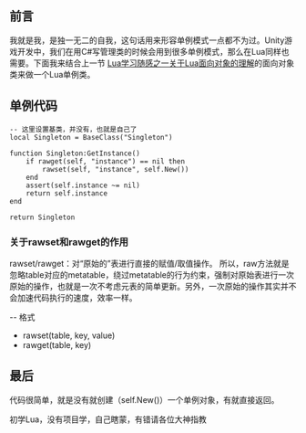 
## 前言

我就是我，是独一无二的自我，这句话用来形容单例模式一点都不为过。Unity游戏开发中，我们在用C#写管理类的时候会用到很多单例模式，那么在Lua同样也需要。下面我来结合上一节 [Lua学习随感之一关于Lua面向对象的理解](https://blog.csdn.net/JoeyHuangzx/article/details/106164531)的面向对象类来做一个Lua单例类。

## 单例代码

```
-- 这里设置基类，并没有，也就是自己了
local Singleton = BaseClass("Singleton")

function Singleton:GetInstance()
    if rawget(self, "instance") == nil then
		rawset(self, "instance", self.New())
	end
	assert(self.instance ~= nil)
	return self.instance
end

return Singleton
```

### 关于rawset和rawget的作用
rawset/rawget：对“原始的”表进行直接的赋值/取值操作。
所以，raw方法就是忽略table对应的metatable，绕过metatable的行为约束，强制对原始表进行一次原始的操作，也就是一次不考虑元表的简单更新。另外，一次原始的操作其实并不会加速代码执行的速度，效率一样。

-- 格式
- rawset(table, key, value)
- rawget(table, key)

## 最后

代码很简单，就是没有就创建（self.New()）一个单例对象，有就直接返回。

初学Lua，没有项目学，自己瞎蒙，有错请各位大神指教